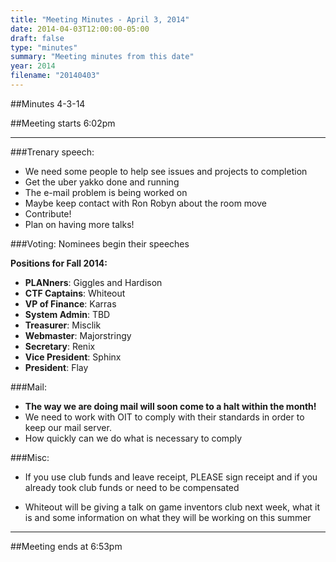 ```yaml
---
title: "Meeting Minutes - April 3, 2014"
date: 2014-04-03T12:00:00-05:00
draft: false
type: "minutes"
summary: "Meeting minutes from this date"
year: 2014
filename: "20140403"
---
```


##Minutes 4-3-14

##Meeting starts 6:02pm

- - -

###Trenary speech:
* We need some people to help see issues and projects to completion
* Get the uber yakko done and running
* The e-mail problem is being worked on
* Maybe keep contact with Ron Robyn about the room move
* Contribute!
* Plan on having more talks!

###Voting:
Nominees begin their speeches

**Positions for Fall 2014:**

* __PLANners__:	Giggles and Hardison
* __CTF Captains__:	Whiteout
* __VP of Finance__:	Karras
* __System Admin__:	TBD
* __Treasurer__:	Misclik
* __Webmaster__:	Majorstringy
* __Secretary__:	Renix
* __Vice President__:	Sphinx		
* __President__:	Flay

###Mail:
* __The way we are doing mail will soon come to a halt within the month!__
* We need to work with OIT to comply with their standards in order to keep our mail server.
* How quickly can we do what is necessary to comply 

###Misc:
* If you use club funds and leave receipt, PLEASE sign receipt and if you already took club funds or need to be compensated

* Whiteout will be giving a talk on game inventors club next week, what it is and some information on what they will be working on this summer

- - -

##Meeting ends at 6:53pm
